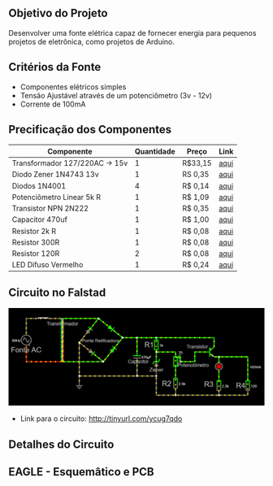 ## Objetivo do Projeto
Desenvolver uma fonte elétrica capaz de fornecer energia para pequenos projetos de eletrônica, como projetos de Arduino.

## Critérios da Fonte
- Componentes elétricos simples
- Tensão Ajustável através de um potenciômetro (3v - 12v)
- Corrente de 100mA

## Precificação dos Componentes
| Componente                      | Quantidade | Preço   | Link                                                                            |
|---------------------------------|------------|---------|---------------------------------------------------------------------------------|
| Transformador 127/220AC -> 15v  | 1          | R$33,15 | [aqui](https://www.baudaeletronica.com.br/transformador-trafo-1a-15v-15v.html)  |
| Diodo Zener 1N4743 13v          | 1          | RS 0,35 | [aqui](https://www.mamuteeletronica.com.br/diodo-zener-1n4743-13v-1w-do-41)     |
| Diodos 1N4001                   | 4          | R$ 0,14 | [aqui](https://www.baudaeletronica.com.br/diodo-1n4001.html)                    |
| Potenciômetro Linear 5k R       | 1          | R$ 1,09 | [aqui](https://www.baudaeletronica.com.br/potenciometro-linear-de-5k-5000.html) |
| Transistor NPN 2N222            | 1          | R$ 0,35 | [aqui](https://www.autocorerobotica.com.br/2n222-transistor-npn)                |
| Capacitor 470uf                 | 1          | R$ 1,00 | [aqui](https://www.tecnotronics.com.br/capacitor-eletrolitico-470uf-25v.html)   |
| Resistor 2k R                   | 1          | R$ 0,08 | [aqui](https://www.baudaeletronica.com.br/resistor-2k-5-1-4w.html)              |
| Resistor 300R                   | 1          | R$ 0,08 | [aqui](https://www.baudaeletronica.com.br/resistor-300r-5-1-4w.html)            |
| Resistor 120R                   | 2          | R$ 0,08 | [aqui](https://www.baudaeletronica.com.br/resistor-120r-5-1-4w.html)            |
| LED Difuso Vermelho             | 1          | R$ 0,24 | [aqui](https://www.baudaeletronica.com.br/led-difuso-5mm-vermelho.html)         |

## Circuito no Falstad
![Circuito Falstad](./circuitoFonte-falstad.png)
- Link para o circuito: http://tinyurl.com/ycug7qdo

## Detalhes do Circuito
## EAGLE - Esquemâtico e PCB